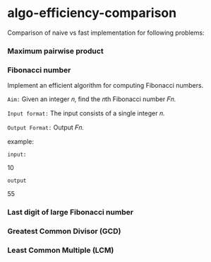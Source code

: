 # algo-efficiency-comparison
Comparison of naive vs fast implementation for following problems:

### Maximum pairwise product



### Fibonacci number
Implement an efficient algorithm for computing
Fibonacci numbers.

`Aim:` Given an integer 𝑛, find the 𝑛th Fibonacci number 𝐹𝑛.

`Input format:` The input consists of a single integer 𝑛.

`Output Format:` Output 𝐹𝑛.

example:

`input:`

10

`output`

55


### Last digit of large Fibonacci number


### Greatest Common Divisor (GCD)


### Least Common Multiple (LCM)

